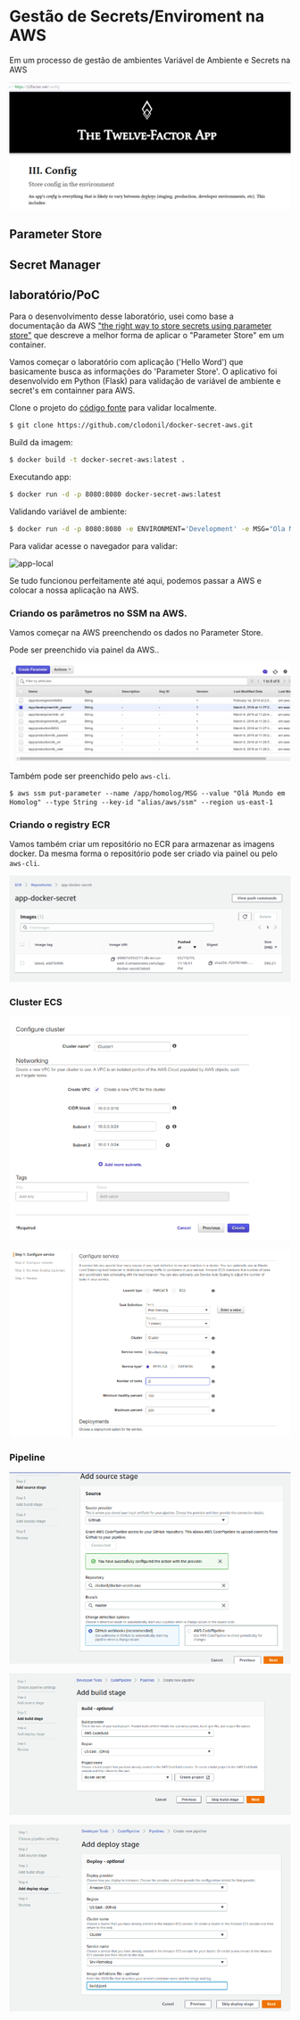 # Gestão de Secrets/Enviroment na AWS

Em um processo de gestão de ambientes
Variável de Ambiente e Secrets na AWS

![12factor](img/12factor.png)


## Parameter Store


## Secret Manager


## laboratório/PoC 

Para o desenvolvimento desse laboratório, usei como base a documentação da AWS ["the right way to store secrets using parameter store"](https://aws.amazon.com/pt/blogs/mt/the-right-way-to-store-secrets-using-parameter-store/) que descreve a melhor forma de aplicar o "Parameter Store" em um container.

Vamos começar o laboratório com aplicação ('Hello Word') que basicamente busca as informações do 'Parameter Store'. O aplicativo foi desenvolvido em Python (Flask) para validação de variável de ambiente e secret's em containner para AWS.

Clone o projeto do [código fonte](https://github.com/clodonil/docker-secret-aws.git) para validar localmente.

```bash
$ git clone https://github.com/clodonil/docker-secret-aws.git
```

Build da imagem:

```bash
$ docker build -t docker-secret-aws:latest .
```

Executando app:

```bash
$ docker run -d -p 8080:8080 docker-secret-aws:latest
```

Validando variável de ambiente:

```bash
$ docker run -d -p 8080:8080 -e ENVIRONMENT='Development' -e MSG="Ola Mundo!!!" docker-secret-aws:latest
```
Para validar acesse o navegador para validar:

![app-local](img/local-app.png)

Se tudo funcionou perfeitamente até aqui, podemos passar a AWS e colocar a nossa aplicação na AWS.

### Criando os parâmetros no SSM na AWS.

Vamos começar na AWS preenchendo os dados no Parameter Store.

Pode ser preenchido via painel da AWS..

![ssm](img/ssm.png)

Também pode ser preenchido pelo `aws-cli`.

```
$ aws ssm put-parameter --name /app/homolog/MSG --value "Olá Mundo em Homolog" --type String --key-id "alias/aws/ssm" --region us-east-1
```

### Criando o registry ECR

Vamos também criar um repositório no ECR para armazenar as imagens docker. Da mesma forma o repositório pode ser criado via painel ou pelo `aws-cli`.

![repo](https://github.com/clodonil/docker-secret-aws/blob/master/img/ecr-repo.png)


### Cluster ECS


![cluster](https://github.com/clodonil/docker-secret-aws/blob/master/img/ecs-create-cluster.png)

![service](https://github.com/clodonil/docker-secret-aws/blob/master/img/cluster-service.png)

### Pipeline

![pipeline-source](https://github.com/clodonil/docker-secret-aws/blob/master/img/pipeline-p1.png)

![pipeline-build](https://github.com/clodonil/docker-secret-aws/blob/master/img/pipeline-step2.png)

![pipeline-deploy](https://github.com/clodonil/docker-secret-aws/blob/master/img/pipeline-deploy.png)







